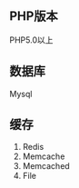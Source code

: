 <!--
author: 许萍
date: 2015-11-20
title: 环境配置
tags: 基本介绍
category: 基本介绍
status: publish
summary: Wavephp框架，轻量PHP框架，MVC分离，快速开发项目
-->

## PHP版本

PHP5.0以上

## 数据库

Mysql

## 缓存

1. Redis
2. Memcache
3. Memcached
4. File